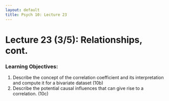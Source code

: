 ```yaml
---
layout: default
title: Psych 10: Lecture 23
---
```

# Lecture 23 (3/5): Relationships, cont.

### Learning Objectives:
1. Describe the concept of the correlation coefficient and its interpretation and compute it for a bivariate dataset (10b)
2. Describe the potential causal influences that can give rise to a correlation. (10c)
